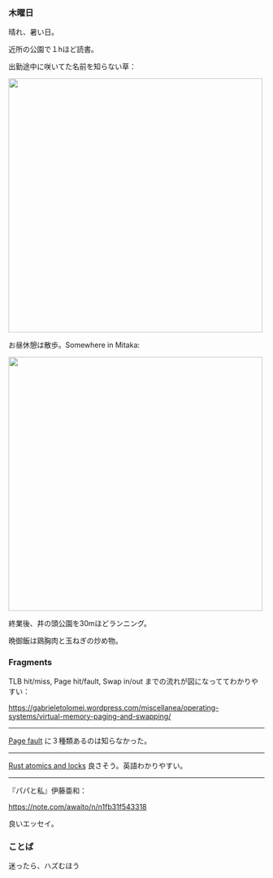 ### 木曜日

晴れ、暑い日。

近所の公園で１hほど読書。

出勤途中に咲いてた名前を知らない草：

<img src="https://i.imgur.com/GuEicCm.jpg" width="500">

お昼休憩は散歩。Somewhere in Mitaka:

<img src="https://i.imgur.com/qMiXxQm.jpg" width="500">

終業後、井の頭公園を30mほどランニング。

晩御飯は鶏胸肉と玉ねぎの炒め物。

### Fragments

TLB hit/miss, Page hit/fault, Swap in/out までの流れが図になっててわかりやすい：

https://gabrieletolomei.wordpress.com/miscellanea/operating-systems/virtual-memory-paging-and-swapping/

---

[Page fault](https://ja.wikipedia.org/wiki/%E3%83%9A%E3%83%BC%E3%82%B8%E3%83%95%E3%82%A9%E3%83%BC%E3%83%AB%E3%83%88) に３種類あるのは知らなかった。

---

[Rust atomics and locks](https://marabos.nl/atomics/) 良さそう。英語わかりやすい。

---

『パパと私』伊藤亜和：

https://note.com/awaito/n/n1fb31f543318

良いエッセイ。

### ことば

迷ったら、ハズむほう